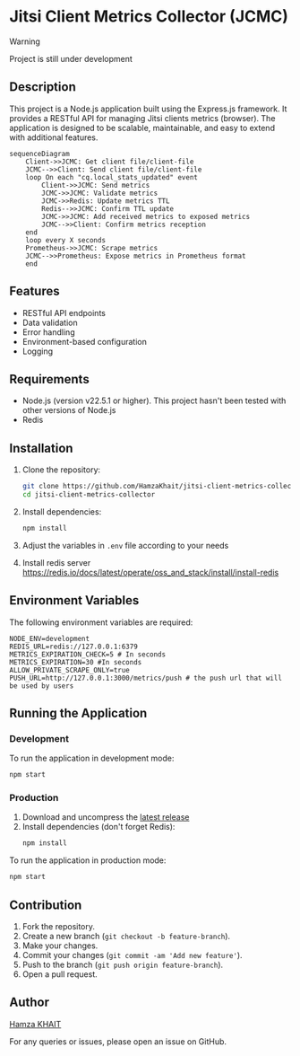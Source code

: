 # Jitsi Client Metrics Collector (JCMC)

> [!WARNING]  
> Project is still under development


## Description

This project is a Node.js application built using the Express.js framework. It provides a RESTful API for managing Jitsi clients metrics (browser). The application is designed to be scalable, maintainable, and easy to extend with additional features.

```mermaid
sequenceDiagram
    Client->>JCMC: Get client file/client-file 
    JCMC-->>Client: Send client file/client-file 
    loop On each "cq.local_stats_updated" event
        Client->>JCMC: Send metrics
        JCMC->>JCMC: Validate metrics
        JCMC->>Redis: Update metrics TTL 
        Redis-->>JCMC: Confirm TTL update 
        JCMC->>JCMC: Add received metrics to exposed metrics
        JCMC-->>Client: Confirm metrics reception
    end
    loop every X seconds
    Prometheus->>JCMC: Scrape metrics
    JCMC-->>Prometheus: Expose metrics in Prometheus format
    end

```
## Features

- RESTful API endpoints
- Data validation
- Error handling
- Environment-based configuration
- Logging

## Requirements

- Node.js (version v22.5.1 or higher). This project hasn't been tested with other versions of Node.js
- Redis

## Installation

1. Clone the repository:
    ```sh
    git clone https://github.com/HamzaKhait/jitsi-client-metrics-collector.git
    cd jitsi-client-metrics-collector
    ```
2. Install dependencies:
    ```sh
    npm install
    ```

3. Adjust the variables in `.env` file according to your needs
4. Install redis server https://redis.io/docs/latest/operate/oss_and_stack/install/install-redis

## Environment Variables

The following environment variables are required:

```
NODE_ENV=development
REDIS_URL=redis://127.0.0.1:6379
METRICS_EXPIRATION_CHECK=5 # In seconds
METRICS_EXPIRATION=30 #In seconds
ALLOW_PRIVATE_SCRAPE_ONLY=true
PUSH_URL=http://127.0.0.1:3000/metrics/push # the push url that will be used by users
```

## Running the Application

### Development

To run the application in development mode:

```sh
npm start
```

### Production
1. Download and uncompress the [latest release](https://github.com/HamzaKhait/jitsi-client-metrics-collector/releases/latest)
1. Install dependencies (don't forget Redis):
    ```sh
    npm install
    ```

To run the application in production mode:

```sh
npm start
```

## Contribution

1. Fork the repository.
2. Create a new branch (`git checkout -b feature-branch`).
3. Make your changes.
4. Commit your changes (`git commit -am 'Add new feature'`).
5. Push to the branch (`git push origin feature-branch`).
6. Open a pull request.

## Author

[Hamza KHAIT](https://github.com/HamzaKhait)

For any queries or issues, please open an issue on GitHub.